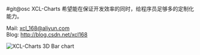 #git@osc
 XCL-Charts 希望能在保证开发效率的同时，给程序员足够多的定制化能力。
 
 Mail: xcl_168@aliyun.com <br/>
 Blog: http://blog.csdn.net/xcl168
 
 ![XCL-Charts 3D Bar chart ](https://git.oschina.net/xclcharts/XCL-Charts/blob/master/screenshots/3dbarchart_xh.png)